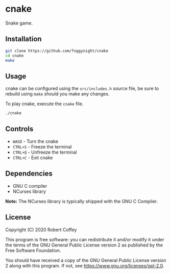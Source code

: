 # cnake

Snake game.

## Installation

```bash
git clone https://github.com/foggynight/cnake
cd cnake
make
```

## Usage

cnake can be configured using the `src/includes.h` source file, be sure to
rebuild using `make` should you make any changes.

To play cnake, execute the `cnake` file.
```bash
./cnake
```

## Controls

- `WASD` - Turn the cnake
- `CTRL+S` - Freeze the terminal
- `CTRL+Q` - Unfreeze the terminal
- `CTRL+C` - Exit cnake

## Dependencies

- GNU C compiler
- NCurses library

**Note:** The NCurses library is typically shipped with the GNU C Compiler.

## License

Copyright (C) 2020 Robert Coffey

This program is free software: you can redistribute it and/or modify it under
the terms of the GNU General Public License version 2 as published by the Free
Software Foundation.

You should have received a copy of the GNU General Public License version 2
along with this program. If not, see <https://www.gnu.org/licenses/gpl-2.0>.
